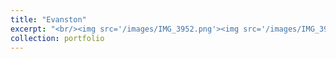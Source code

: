 ```yaml
---
title: "Evanston"
excerpt: "<br/><img src='/images/IMG_3952.png'><img src='/images/IMG_3967.png'><img src='/images/IMG_3989.png'>"
collection: portfolio
---
```

